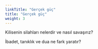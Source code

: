 ```yaml
---
linkTitle: "Gerçek güç"
title: "Gerçek güç"
weight: 3
---
```



Kilisenin silahları nelerdir ve nasıl savaşırız?

İbadet, tanıklık ve dua ne fark yaratır?